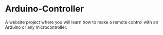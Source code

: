 # Arduino-Controller
A website project where you will learn how to make a remote control with an Arduino or any microcontroller.
